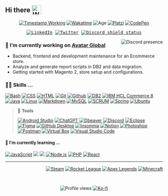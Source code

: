 <!--<a href=""><img alt="" src=""></a>-->

<h2 style="display:flex; align-items: center;">
  <span>Hi there</span>
  <img style="margin-left:5px" src="https://raw.githubusercontent.com/Tarikul-Islam-Anik/Animated-Fluent-Emojis/master/Emojis/Hand%20gestures/Waving%20Hand.png" alt="Waving Hand" width="30" />
</h2>

<p align=center>
<a href=""><img alt="Timestamp Working" src="https://custom-icon-badges.demolab.com/date/1633093200?colorB=42b883&label=working&logo=computer&logoColor=white"></a>
<a href="https://wakatime.com/@9e0548e0-ba44-4650-b0f1-5ece84453209"><img alt="Wakatime" src="https://wakatime.com/badge/user/9e0548e0-ba44-4650-b0f1-5ece84453209.svg"></a>
<img alt="Age" src="https://custom-icon-badges.demolab.com/badge/age-22-green?logo=person-fill"></a>
<a href="https://platzi.com/p/CabosManuel"><img alt="Platzi" src="https://img.shields.io/badge/Platzi-@CabosManuel-09e989?logo=platzi&logoColor=09e989"></a>
<a href="https://codepen.io/cabosmanuel"><img alt="CodePen" src="https://img.shields.io/badge/CodePen-white?logo=codepen&logoColor=black"></a>
</p>

<p align=center>
<kbd>
<a href="https://www.linkedin.com/in/cabos-manuel/"><img  alt="LinkedIn" src="https://img.shields.io/badge/LinkedIn-blue?logo=Linkedin&logoColor=white"></a>
<a href="https://twitter.com/kboss_mc"><img alt="Twitter" src="https://img.shields.io/badge/%40kboss__mc-1DA1F2?logo=twitter&logoColor=white"></a>
<a href="https://discordapp.com/users/295729338933051404"><img alt="Discord shield status" src="https://dcbadge.vercel.app/api/shield/295729338933051404?style=flat&theme=discord-inverted"></a>
</kbd>
</p>

<!-- RIGHT IMAGE #################################################### -->
<img align=right alt="Discord presence" src="https://discord-readme-badge.vercel.app/api?id=295729338933051404">

<!-- LEFT TEXT ###################################################### -->
<!-- Currently working ============================================ -->
### 🔭 I’m currently working on **[Avatar Global](https://www.linkedin.com/company/avatar-global/posts/?feedView=all)**
- Backend, frontend and development maintenance for an Ecommerce store.
- Analyze and generate report scripts in DB2 and data migration.
- Getting started with Magento 2, store setup and configurations.

<!-- Skills ======================================================= -->
<h3>👨‍💻 Skills ...</h3>
<span>
	<a href="https://github.com/search?q=user%3ACabosManuel+language%3Abash"><img alt="Bash" src="https://img.shields.io/badge/Bash-121011.svg?logo=gnu-bash&logoColor=white"></a>
	<a href="https://github.com/search?q=user%3ACabosManuel+language%3Acss"><img alt="CSS" src="https://img.shields.io/badge/CSS-1572B6.svg?logo=css3&logoColor=white"></a>
	<a href="https://github.com/search?q=user%3ACabosManuel+language%3Ahtml"><img alt="HTML" src="https://img.shields.io/badge/HTML-E34F26.svg?logo=html5&logoColor=white"></a>
	<a href="#"><img alt="Git" src="https://img.shields.io/badge/Git-e96228.svg?logo=git&logoColor=white"></a>
	<a href="#"><img alt="Github" src="https://img.shields.io/badge/Github-0d1117.svg?logo=github&logoColor=white"></a>
	<a href="https://github.com/search?q=user%3ACabosManuel+language%3Aphp"><img alt="DB2" src="https://custom-icon-badges.demolab.com/badge/IBM-DB2-green.svg?logo=database&logoColor=white"></a>
	<a href="https://github.com/search?q=user%3ACabosManuel+language%3Aphp"><img alt="IBM HCL Commerce 8" src="https://custom-icon-badges.demolab.com/badge/IBM-HCL_Commerce_8-blue.svg?logo=globe&logoColor=white"></a>
	<a href="https://github.com/search?q=user%3ACabosManuel+language%3Ajava&type=repositories"><img alt="Java" src="https://custom-icon-badges.demolab.com/badge/Java-ed2025.svg?logo=java&logoColor=white"></a>
	<a href="#"><img alt="Linux" src="https://img.shields.io/badge/Linux-273e6c.svg?logo=linux&logoColor=white"></a>
	<a href="https://github.com/search?q=user%3ACabosManuel+language%3Amarkdown"><img alt="Markdown" src="https://img.shields.io/badge/Markdown-000000.svg?logo=markdown&logoColor=white"></a>
	<a href="#"><img alt="MySQL" src="https://img.shields.io/badge/MySQL-00618a.svg?logo=mysql&logoColor=white&labelColor=e48e00"></a>
	<a href="https://drive.google.com/file/d/1AUhKRU0Saz4F4Kh2_8qX1B-y1Inea0md/view?usp=sharing"><img alt="SCRUM" src="https://custom-icon-badges.demolab.com/badge/SCRUM-10697c.svg?logo=project&logoColor=white"></a>
	<a href="#"><img alt="Spring" src="https://img.shields.io/badge/Spring-6db33f.svg?logo=spring&logoColor=white"></a>
	<a href="#"><img alt="Ubuntu" src="https://img.shields.io/badge/Ubuntu-dc532a.svg?logo=ubuntu&logoColor=white"></a>
</span>

> 🧰 **Tools**
>
> [![Android Studio](https://img.shields.io/badge/Android%20Studio-008678.svg?logo=android-studio&logoColor=white)](#)
> [![ChatGPT](https://img.shields.io/badge/ChatGPT-70a597.svg?logo=openai&logoColor=white)](#)
> [![Dbeaver](https://custom-icon-badges.demolab.com/badge/Dbeaver-51afb5.svg?logo=dbeaver&labelColor=836d5e)](#)
> [![Discord](https://img.shields.io/badge/-Discord-5865F2.svg?logo=discord&logoColor=white)](#)
> [![Eclipse](https://img.shields.io/badge/Eclipse-2b1e52.svg?logo=eclipse&logoColor=2b1e52&labelColor=orange)](#)
> [![Figma](https://img.shields.io/badge/Figma-e6491c.svg?logo=figma&logoColor=white)](#)
> [![GitHub Desktop](https://img.shields.io/badge/GitHub%20Desktop-8034A9.svg?logo=github&logoColor=white)](#)
> [![Insomnia](https://img.shields.io/badge/Insomnia-5700ce.svg?logo=insomnia&logoColor=white)](#)
> [![Notion](https://img.shields.io/badge/Notion-white.svg?logo=notion&logoColor=black)](#)
> [![Photoshop](https://custom-icon-badges.demolab.com/badge/Photoshop-00bff2.svg?logo=photoshop)](#)
> [![Postman](https://img.shields.io/badge/Postman-FF6C37?logo=postman&logoColor=white)](#)
> [![Virtual Box](https://img.shields.io/badge/Virtual_Box-1c3b62.svg?logo=virtualbox&logoColor=white)](#)
> [![Visual Studio Code](https://img.shields.io/badge/Visual%20Studio%20Code-0078d7.svg?logo=visual-studio-code&logoColor=white)](#)

<!--ul>
	<li>🧰 Tools</li>
	<span>
		<a href="#"><img alt="Android" src="https://img.shields.io/badge/Android-3DDC84?logo=android&logoColor=white"></a>
		<a href="#"><img alt="Android Studio" src="https://img.shields.io/badge/Android%20Studio-008678.svg?logo=android-studio&logoColor=white"></a>
		<a href="#"><img alt="ChatGPT" src="https://img.shields.io/badge/ChatGPT-70a597.svg?logo=openai&logoColor=white"></a>
		<a href="#"><img alt="Clip Studio Paint" src="https://custom-icon-badges.demolab.com/badge/Clip%20Studio%20Paint-757679.svg?logo=clip-studio-paint"></a>
		<a href="#"><img alt="Dbeaver" src="https://custom-icon-badges.demolab.com/badge/Dbeaver-51afb5.svg?logo=dbeaver&labelColor=836d5e"></a>
		<a href="#"><img alt="Discord" src="https://img.shields.io/badge/-Discord-5865F2.svg?logo=discord&logoColor=white"></a>
		<a href="#"><img alt="Eclipse" src="https://img.shields.io/badge/Eclipse-2b1e52.svg?logo=eclipse&logoColor=2b1e52&labelColor=orange"></a>
		<a href="#"><img alt="Figma" src="https://img.shields.io/badge/Figma-e6491c.svg?logo=figma&logoColor=white"></a>
		<a href="#"><img alt="GitHub Desktop" src="https://img.shields.io/badge/GitHub%20Desktop-8034A9.svg?logo=github&logoColor=white"></a>
		<a href="#"><img alt="Insomnia" src="https://img.shields.io/badge/Insomnia-5700ce.svg?logo=insomnia&logoColor=white"></a>
		<a href="#"><img alt="Notion" src="https://img.shields.io/badge/Notion-white.svg?logo=notion&logoColor=black"></a>
		<a href="#"><img alt="Photoshop" src="https://custom-icon-badges.demolab.com/badge/Photoshop-00bff2.svg?logo=photoshop"></a>
		<a href="#"><img alt="Postman" src="https://img.shields.io/badge/Postman-FF6C37?logo=postman&logoColor=white"></a>
		<a href="#"><img alt="Virtual Box" src="https://img.shields.io/badge/Virtual_Box-1c3b62.svg?logo=virtualbox&logoColor=white"></a>
		<a href="#"><img alt="Visual Studio Code" src="https://img.shields.io/badge/Visual%20Studio%20Code-0078d7.svg?logo=visual-studio-code&logoColor=white"></a>
	</span>
</ul-->	

<!-- Currently learning ========================================= -->
<h4>🌱 I’m currently learning ...</h4>
<p>
	<a href="https://github.com/search?q=user%3ACabosManuel+language%3Ajavascript&type=repositories"><img alt="JavaScript" src="https://img.shields.io/badge/JavaScript-F7DF1E.svg?logo=javascript&logoColor=black"></a>
	<a href=""><img src="https://img.shields.io/badge/Magento-EE672F?logo=magento&logoColor=white"></a>
	<a href=""><img src="https://img.shields.io/badge/Neovim-2a6793?logo=neovim&logoColor=539940"></a>
	<a href="https://github.com/search?q=user%3ACabosManuel+language%3Ajavascript"><img alt="Node.js" src="https://img.shields.io/badge/Node.js-3d3f34.svg?logo=node.js&logoColor=43853D"></a>
	<a href="https://github.com/search?q=user%3ACabosManuel+language%3Aphp"><img alt="PHP" src="https://img.shields.io/badge/PHP-777BB4.svg?logo=php&logoColor=white"></a>
	<a href="#"><img alt="React" src="https://img.shields.io/badge/React-20232a.svg?logo=react&logoColor=%2361DAFB"></a>
</p>

---

<p align=right>
<a href="#"><img alt="Steam" src="https://img.shields.io/badge/Steam-KbossMC-gray.svg?logo=steam&labelColor=003a91"></a>
<a href="#"><img alt="Rocket League" src="https://custom-icon-badges.demolab.com/badge/Rocket_League-Diamond_II-23d6f2.svg?logo=rocket-league&labelColor=003a91"></a>
<a href="#"><img alt="Apex Legends" src="https://custom-icon-badges.demolab.com/badge/Apex_Legends-Bronze-674d39.svg?logo=apex&labelColor=black"></a>
<a href="#"><img alt="Minecraft" src="https://custom-icon-badges.demolab.com/badge/Minecraft-825c3f.svg?logo=minecraft-block&labelColor=4e9c32"></a>
</p>
<br>

<!-- PROFILE VIEWS ################################################## -->
<p align=center>
	<img alt="Profile views" src="https://komarev.com/ghpvc/?username=CabosManuel&color=42b883">
	<a href="https://ko-fi.com/kbossmc"><img alt="Ko-fi" src="https://img.shields.io/badge/buy_me_a_coffee-ff5f5f?logo=ko-fi&logoColor=white"></a>
</p>